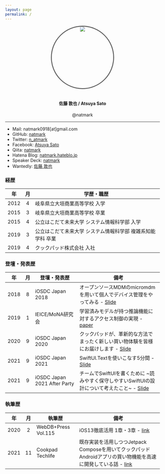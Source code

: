 ```yaml
---
layout: page
permalink: /
---
```


<style>
.box {
    width: 200px;
    height: 200px;
    position: relative;
    overflow: hidden;
    border-radius: 200px;
    border: medium solid #666;
}
.image {
    position: absolute;
    left: 50%;
    transform: translate(-50%, 0%);
}
</style>
<div align="center">
  <div class="box">
    <img src="https://avatars3.githubusercontent.com/u/8342213?s=460&v=4" class="image">
  </div>
  <br>
  <h4> 佐藤 敦也 / Atsuya Sato</h4>
  <p>@natmark</p>
</div>

---

- Mail: natmark0918[at]gmail.com
- GitHub: [natmark](https://github.com/natmark)
- Twitter: [n_atmark](https://twitter.com/n_atmark)
- Facebook: [Atsuya Sato](https://www.facebook.com/atsuya.sato.10)
- Qiita: [natmark](https://qiita.com/natmark)
- Hatena Blog: [natmark.hateblo.jp](http://natmark.hateblo.jp/)
- Speaker Deck: [natmark](https://speakerdeck.com/natmark/)
- Wantedly: [佐藤 敦也](https://www.wantedly.com/users/11434799)

### 経歴

|年|月| <center>学歴・職歴</center>|
|:--:|:--:|:---------|
|2012|4|岐阜県立大垣商業高等学校 入学|
|2015|3|岐阜県立大垣商業高等学校 卒業|
|2015|4|公立はこだて未来大学 システム情報科学部 入学|
|2019|3|公立はこだて未来大学 システム情報科学部 複雑系知能学科 卒業|
|2019|4|クックパッド株式会社 入社|

### 登壇・発表歴

|年|月| <center>登壇・発表歴</center>|<center>備考</center>|
|:--:|:--:|:---------|:------|
|2018|8|iOSDC Japan 2018|オープンソースMDMのmicromdmを用いて個人でデバイス管理をやってみる - [Slide](https://speakerdeck.com/natmark/iosdc2018-micromdm)|
|2019|1|IEICE/MoNA研究会|学習済みモデルが持つ推論機能に対するアクセス制御の実現 - [paper](https://www.ieice.org/ken/paper/20190117E1jb/)|
|2020|9|iOSDC Japan 2020|クックパッドが、革新的な方法でまったく新しい買い物体験を皆様にお届けします - [Slide](https://speakerdeck.com/yujif/iosdc-japan-2020-day-2-cookpad)|
|2021|9|iOSDC Japan 2021|SwiftUI.Textを使いこなす5分間 - [Slide](https://speakerdeck.com/natmark/iosdc-swiftui-text)|
|2021|9|iOSDC Japan 2021 After Party|チームでSwiftUIを書くために ~読みやすく保守しやすいSwiftUIの設計について考えたこと~ - [Slide](https://speakerdeck.com/natmark/after-party-iosdc-japan-2021-swiftui)|

### 執筆歴

|年|月| <center>執筆歴</center>|<center>備考</center>|
|:--:|:--:|:---------|:------|
|2020|2|WebDB+Press Vol.115|iOS13徹底活用 1章・3章 - [link](https://gihyo.jp/magazine/wdpress/archive/2020/vol115)|
|2021|11|Cookpad Techlife|既存実装を活用しつつJetpack Composeを用いてクックパッドAndroidアプリの買い物機能を高速に開発している話 - [link](https://techlife.cookpad.com/entry/2021/11/11/kaimono-jetpack-compose)|

